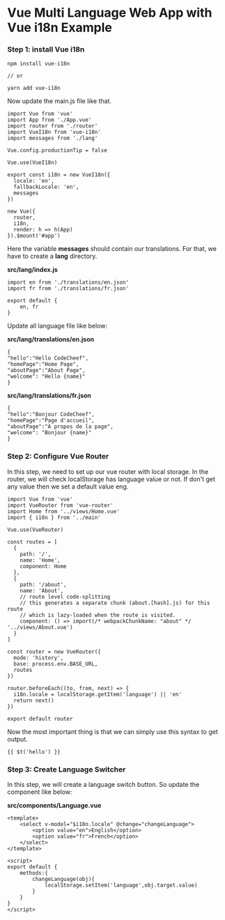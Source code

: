 # Vue Multi Language Web App with Vue i18n Example

### Step 1: install Vue i18n

```
npm install vue-i18n

// or

yarn add vue-i18n
```

Now update the main.js file like that.

```
import Vue from 'vue'
import App from './App.vue'
import router from './router'
import VueI18n from 'vue-i18n'
import messages from './lang'

Vue.config.productionTip = false

Vue.use(VueI18n)

export const i18n = new VueI18n({
  locale: 'en',
  fallbackLocale: 'en',
  messages
})

new Vue({
  router,
  i18n,
  render: h => h(App)
}).$mount('#app')
```

Here the variable  **messages** should contain our translations. For that, we have to create a **lang** directory.

**src/lang/index.js**

```
import en from './translations/en.json'
import fr from './translations/fr.json'

export default {
    en, fr
}
```

Update all language file like below:

**src/lang/translations/en.json**

```
{
"hello":"Hello CodeCheef",
"homePage":"Home Page",
"aboutPage":"About Page",
"welcome": "Hello {name}"
}
```

**src/lang/translations/fr.json**

```
{
"hello":"Bonjour CodeCheef",
"homePage":"Page d'accueil",
"aboutPage":"À propos de la page",
"welcome": "Bonjour {name}"
}
```

### Step 2: Configure Vue Router

In this step, we need to set up our vue router with local storage. In the router, we will check localStorage has language value or not. If don't get any value then we set a default value eng.

```
import Vue from 'vue'
import VueRouter from 'vue-router'
import Home from '../views/Home.vue'
import { i18n } from '../main'

Vue.use(VueRouter)

const routes = [
  {
    path: '/',
    name: 'Home',
    component: Home
  },
  {
    path: '/about',
    name: 'About',
    // route level code-splitting
    // this generates a separate chunk (about.[hash].js) for this route
    // which is lazy-loaded when the route is visited.
    component: () => import(/* webpackChunkName: "about" */ '../views/About.vue')
  }
]

const router = new VueRouter({
  mode: 'history',
  base: process.env.BASE_URL,
  routes
})

router.beforeEach((to, from, next) => {
  i18n.locale = localStorage.getItem('language') || 'en'
  return next()
})

export default router
```

Now the most important thing is that we can simply use this syntax to get output.

```
{{ $t('hello') }}
```

### Step 3: Create Language Switcher

In this step, we will create a language switch button. So update the component like below:

**src/components/Language.vue**

```
<template>
    <select v-model="$i18n.locale" @change="changeLanguage">
        <option value="en">English</option>
        <option value="fr">French</option>
    </select>
</template>

<script>
export default {
    methods:{
        changeLanguage(obj){
            localStorage.setItem('language',obj.target.value)
        }
    }
}
</script> 
```
